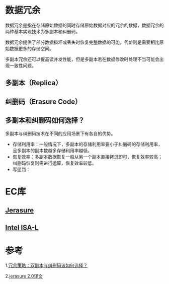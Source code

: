 # 数据冗余
数据冗余是指在存储原始数据的同时存储原始数据对应的冗余的数据，数据冗余的两种基本实现技术为多副本和纠删码。

数据冗余提供了部分数据损坏或丢失时恢复完整数据的可能，代价则是需要相比原始数据更多的存储空间。

多副本冗余还可以提高读并发性能，但是多副本若在数据修改时处理不当可能会出现一致性问题。

## 多副本（Replica）

## 纠删码（Erasure Code）

## 多副本和纠删码如何选择？
多副本与纠删码技术在不同的应用场景下有各自的优势。
- 存储利用率：一般情况下，多副本的存储利用率要小于纠删码的存储利用率，且多副本的副本数越多存储利用率越低。
- 恢复效率：多副本数据恢复一般从另一个副本直接拷贝即可，恢复效率较高；纠删码恢复则需进行运算，恢复效率较低。
- 写惩罚：

# EC库
## [Jerasure](http://jerasure.org/)
## [Intel ISA-L](http://www.intel.com/content/www/us/en/storage/erasure-code-isa-l-solution-video.html)

# 参考
1.[冗余策略：双副本与纠删码该如何选择？](https://www.sohu.com/a/438639905_120873674)

2.[jerasure 2.0译文](https://www.cnblogs.com/pcxie/p/7750074.html)
